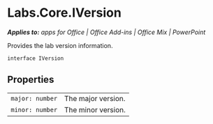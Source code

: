 
# Labs.Core.IVersion

 _**Applies to:** apps for Office | Office Add-ins | Office Mix | PowerPoint_

Provides the lab version information.

```
interface IVersion
```


## Properties


|||
|:-----|:-----|
| `major: number`|The major version.|
| `minor: number`|The minor version.|
